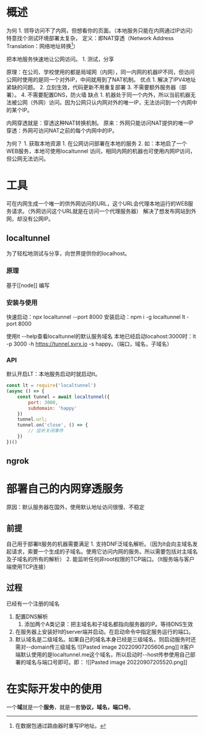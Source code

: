 # 概述
为何
	1. 领导访问不了内网，但想看你的页面。（本地服务只能在内网通过IP访问）特意找个测试环境部署太复杂，
定义：即NAT穿透（Network Address Translation：网络地址转换[^1]）

把本地服务快速地让公网访问。
	1. 测试，分享

原理：在公司、学校使用的都是局域网（内网），同一内网的机器IP不同，但访问公网时使用的是同一个对外IP，中间就用到了NAT机制。
优点
	1. 解决了IPV4地址紧缺的问题。
	2. 立刻生效，代码更新不用重复部署
	3. 不需要额外服务器（部署）。
	4. 不需要配置DNS，防火墙
缺点
	1. 机器处于同一个内外，所以当前机器无法被公网（外网）访问。因为公网只认内网对外的唯一IP，无法访问到一个内网中的某个IP。

内网穿透就是：穿透这种NAT转换机制。
原来：外网只能访问NAT提供的唯一IP
穿透：外网可访问NAT之前的每个内网中的IP。

为何？
	1. 获取本地资源
		1. 在公网访问部署在本地的服务
		2. 如：本地启了一个WEB服务，本地可使用localtunnel 访问，相同内网的机器也可使用内网IP访问，但公网无法访问。
# 工具
可在内网生成一个唯一的供外网访问的URL，这个URL会代理本地运行的WEB服务请求。（外网访问这个URL就是在访问一个代理服务器）
解决了想发布网站到外网，却没有公网IP。
## localtunnel 
为了轻松地测试与分享，向世界提供你的localhost。

### 原理
基于[[node]] 编写
### 安装与使用
快速启动：npx localtunnel --port 8000
安装启动：npm i -g localtunnel 
lt -port 8000

使用lt --help查看localtunnel的默认服务域名
本地已经启动locahost:3000时：lt -p 3000 -h https://tunnel.svrx.io -s happy。（端口，域名，子域名）

### API
默认开启LT：本地服务启动时就启动lt。
```javascript
const lt = require('localtunnel')
(async () => {
	const tunnel = await localtunnel({
		port: 3000,
		subdomain: 'happy'
	})
	tunnel.url;
	tunnel.on('close', () => {
		// 监听关闭事件
	})
})()
```
## ngrok
# 部署自己的内网穿透服务
原因：默认服务器在国外，使用默认地址访问很慢、不稳定
## 前提
自己用于部署lt服务的机器需要满足
	1. 支持DNF泛域名解析。（因为lt会向主域名发起请求，索要一个生成的子域名。使用它访问内网的服务。所以需要包括对主域名及子域名的所有的解析）
	2. 能监听任何非root权限的TCP端口。（lt服务端与客户端使用TCP连接）
## 过程
已经有一个注册的域名
1. 配置DNS解析
	1. 添加两个A类记录：把主域名和子域名都指向服务器的IP。等待DNS生效
2. 在服务器上安装好lt的server端并启动。在启动命令中指定服务运行的端口。
3. 默认域名是二级域名。如果自己的域名本身已经是三级域名，则启动服务时还需对--domain传三级域名
![[Pasted image 20220907205606.png]]
lt客户端默认使用的是localtunnel.me这个域名，所以启动时--host传参使用自己部署的域名与端口号即可。即：
![[Pasted image 20220907205520.png]]
# 在实际开发中的使用
一个**域**就是一个**服务**，就是一套**协议，域名，端口号**。

[^1]: 在数据包通过路由器时重写IP地址。